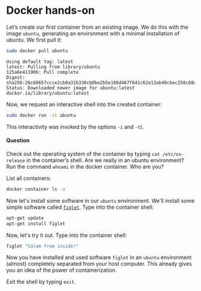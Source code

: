 Docker hands-on
===========================

Let’s create our first container from an existing image. We do this with the image `ubuntu`, generating an environment with a minimal installation of ubuntu. We first pull it:

```sh
sudo docker pull ubuntu
```
```console
Using default tag: latest
latest: Pulling from library/ubuntu
125a6e411906: Pull complete 
Digest: sha256:26c68657ccce2cb0a31b330cb0be2b5e108d467f641c62e13ab40cbec258c68d
Status: Downloaded newer image for ubuntu:latest
docker.io/library/ubuntu:latest
```

Now, we request an interactive shell into the created container:

```sh
sudo docker run -it ubuntu
```

This interactivity was invoked by the options `-i` and `-t`).

#### Question

Check out the operating system of the container by typing `cat /etc/os-release` in the container’s shell. Are we really in an ubuntu environment? Run the command `whoami` in the docker container. Who are you?

List all containers:

```sh
docker container ls -a
```

Now let's install some software in our `ubuntu` environment. We'll install some simple software called [`figlet`](http://www.figlet.org/). Type into the container shell:

```sh
apt-get update
apt-get install figlet
```

Now, let's try it out. Type into the container shell:

```sh
figlet "Salam from inside!"
```

Now you have installed and used software `figlet` in an `ubuntu` environment (almost) completely separated from your host computer. This already gives you an idea of the power of containerization.

Exit the shell by typing `exit`.




